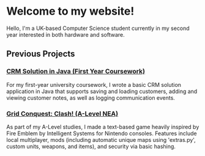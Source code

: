 # Welcome to my website!

Hello, I'm a UK-based Computer Science student currently in my second year interested in both hardware and software.

## Previous Projects
### [CRM Solution in Java (First Year Coursework)](https://github.com/emreaslan15/crm-coursework)
For my first-year university coursework, I wrote a basic CRM solution application in Java that supports saving and loading customers, adding and viewing customer notes, as well as logging communication events.

### [Grid Conquest: Clash! (A-Level NEA)](https://github.com/emreaslan15/gridconquest-clash)
As part of my A-Level studies, I made a text-based game heavily inspired by Fire Emblem by Intelligent Systems for Nintendo consoles. Features include local multiplayer, mods (including automatic unique maps using 'extras.py', custom units, weapons, and items), and security via basic hashing.
